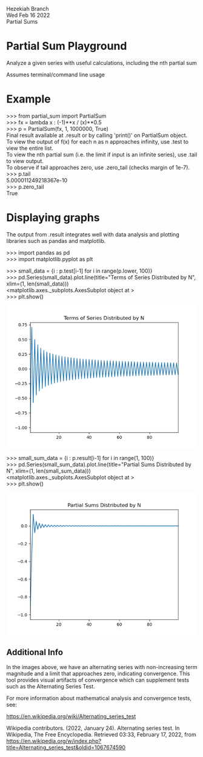 Hezekiah Branch <br/>
Wed Feb 16 2022 <br/>
Partial Sums

# Partial Sum Playground
Analyze a given series with useful calculations, including the nth partial sum

Assumes terminal/command line usage

# Example
\>>> from partial_sum import PartialSum <br/>
\>>> fx = lambda x : (-1)**x / (x)**0.5 <br/>
\>>> p = PartialSum(fx, 1, 1000000, True) <br/>
Final result available at .result or by calling 'print()' on PartialSum object. <br/>
To view the output of f(x) for each n as n approaches infinity, use .test to view the entire list. <br/>
To view the nth partial sum (i.e. the limit if input is an infinite series), use .tail to view output. <br/>
To observe if tail approaches zero, use .zero_tail (checks margin of 1e-7). <br/>
\>>> p.tail <br/>
5.000011249218367e-10 <br/>
\>>> p.zero_tail <br/>
True <br/>

# Displaying graphs

The output from .result integrates well with data analysis and plotting libraries such as pandas and matplotlib. 

\>>> import pandas as pd <br/>
\>>> import matplotlib.pyplot as plt <br/>

\>>> small_data = {i : p.test[i-1] for i in range(p.lower, 100)} <br/>
\>>> pd.Series(small_data).plot.line(title="Terms of Series Distributed by N", xlim=(1, len(small_data))) <br/>
<matplotlib.axes._subplots.AxesSubplot object at > <br/>
\>>> plt.show() <br/>

![Sample visualization of series terms](https://github.com/hezbranch/DemoImages/blob/main/Figure_1.png)

\>>> small_sum_data = {i : p.result[i-1] for i in range(1, 100)} <br/>
\>>> pd.Series(small_sum_data).plot.line(title="Partial Sums Distributed by N", xlim=(1, len(small_sum_data))) <br/>
<matplotlib.axes._subplots.AxesSubplot object at > <br/>
\>>> plt.show() <br/>

![Sample visualization of partial sums as n approaches infinity](https://github.com/hezbranch/DemoImages/blob/main/Figure_2.png)

## Additional Info
In the images above, we have an alternating series with non-increasing term magnitude and a limit that approaches zero, indicating convergence. This tool provides visual artifacts of convergence which can supplement tests such as the Alternating Series Test.

For more information about mathematical analysis and convergence tests, see:

https://en.wikipedia.org/wiki/Alternating_series_test

Wikipedia contributors. (2022, January 24). Alternating series test. In Wikipedia, The Free Encyclopedia. Retrieved 03:33, February 17, 2022, from https://en.wikipedia.org/w/index.php?title=Alternating_series_test&oldid=1067674590


